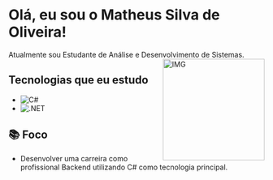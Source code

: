 # Olá, eu sou o Matheus Silva de Oliveira! 

Atualmente sou Estudante de Análise e Desenvolvimento de Sistemas. <img align="right" alt="IMG" src="https://github.com/matheusd-oliveira/dio-lab-open-source/blob/main/gokuSmille.png" width="200" height="200" />

## Tecnologias que eu estudo
* ![C#](https://img.shields.io/badge/Csharp-000?style=for-the-badge&logo=csharp&logoColor=2986CC)
* ![.NET](https://img.shields.io/badge/Dotnet-000?style=for-the-badge&logo=dotnet&logoColor=674EA7)


## 📚 Foco
* Desenvolver uma carreira como profissional Backend utilizando C# como tecnologia principal.

